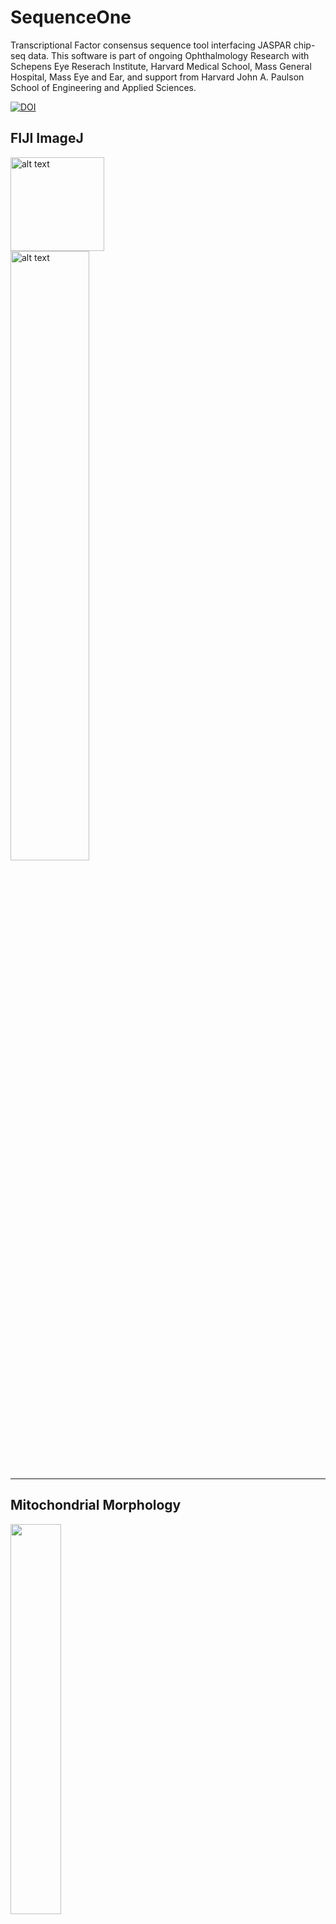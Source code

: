 # SequenceOne
Transcriptional Factor consensus sequence tool interfacing JASPAR chip-seq data. This software is part of ongoing Ophthalmology Research with Schepens Eye Reserach Institute, Harvard Medical School, Mass General Hospital, Mass Eye and Ear, and support from Harvard John A. Paulson School of Engineering and Applied Sciences.

[![DOI](https://zenodo.org/badge/225500245.svg)](https://zenodo.org/badge/latestdoi/225500245)

## FIJI ImageJ
 <img src="https://imagej.net/_images/a/ae/Fiji-icon.png" alt="alt text" height="150px"> <br/>
 <img src="https://i.ytimg.com/vi/1Xd_sLPwPp8/maxresdefault.jpg" alt="alt text" width="50%"> <br/>

---
## Mitochondrial Morphology
 <div class="responsive-image">
  <picture style="padding-top: 40%">
    <img src="https://static4.olympus-lifescience.com/data/olympusmicro/galleries/confocal/cells/muntjac/images/muntjacexlarge2.jpg?rev=52EA" width="40%">
  </picture>
</div>

---
## Chromatin Immunoprecipitation (Chip-SEQ)
 <img src="https://www.researchgate.net/profile/John_Dahl/publication/5864276/figure/fig1/AS:280541862612992@1443897800286/The-chromatin-immunoprecipitation-ChIP-assay.png" alt="alt text" width="50%"> <br/>
 
 ---
## Affiliations and Acknowledgements
<p>
  <span>
  <div>
  </div>

  <img src="https://static.projects.iq.harvard.edu/files/styles/os_files_large/public/jurkunaslab/files/hms-dept-of-ophthalmology-header_1_0.png?m=1468002348&itok=LU1fMHSR" alt="alt text" width="40%" style="margin: 5px; padding: 15px"> 
  <img src="https://upload.wikimedia.org/wikipedia/en/thumb/3/31/Mass_Eye_and_Ear_logo.png/880px-Mass_Eye_and_Ear_logo.png" alt="alt text" height="80px" style="margin: 5px; padding: 15px">  <br/>
  <img src="https://images.squarespace-cdn.com/content/v1/5c4f163bc3c16a7bcd76d22c/1551286956255-PWLD1JMEO7ID0J6HI6ZR/ke17ZwdGBToddI8pDm48kCFbcdkhUPZGrE-ehCxgq6IUqsxRUqqbr1mOJYKfIPR7LoDQ9mXPOjoJoqy81S2I8N_N4V1vUb5AoIIIbLZhVYy7Mythp_T-mtop-vrsUOmeInPi9iDjx9w8K4ZfjXt2dsAo03hXZE9KleJcSyyU-RZ7WCyAWrO8oiCNeVVQ7bXJCjLISwBs8eEdxAxTptZAUg/H_SEAS_logo_RGB_on_black.png" alt="alt text" height="100px" style="margin: 5px; padding: 20px">
  <img src="https://static.scholar.harvard.edu/files/styles/os_files_xxlarge/public/florianfintelmann/files/mgh_clear_background_large.png?m=1515673739&itok=UTssvlKV" alt="alt text" width="40%" style="margin: 5px; padding: 15px"> 
  
  </span>
 </p>
  
  
The authors have no conflicts of interest or financial disclosures. Please contact research institute for up-to-date information of funding and supporting parties. Human ethics was approved by the Mass General Research Ethics Consultation Unit.


